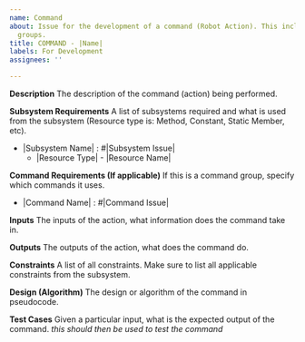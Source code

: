 ```yaml
---
name: Command
about: Issue for the development of a command (Robot Action). This includes command
  groups.
title: COMMAND - |Name|
labels: For Development
assignees: ''

---
```


**Description**
The description of the command (action) being performed.

**Subsystem Requirements**
A list of subsystems required and what is used from the subsystem (Resource type is: Method, Constant, Static Member, etc).
- |Subsystem Name| : #|Subsystem Issue|
    - |Resource Type| - |Resource Name|

**Command Requirements (If applicable)**
If this is a command group, specify which commands it uses.
- |Command Name| : #|Command Issue|

**Inputs**
The inputs of the action, what information does the command take in.

**Outputs**
The outputs of the action, what does the command do.

**Constraints**
A list of all constraints. Make sure to list all applicable constraints from the subsystem.

**Design (Algorithm)**
The design or algorithm of the command in pseudocode.

**Test Cases**
Given a particular input, what is the expected output of the command. 
*this should then be used to test the command*
